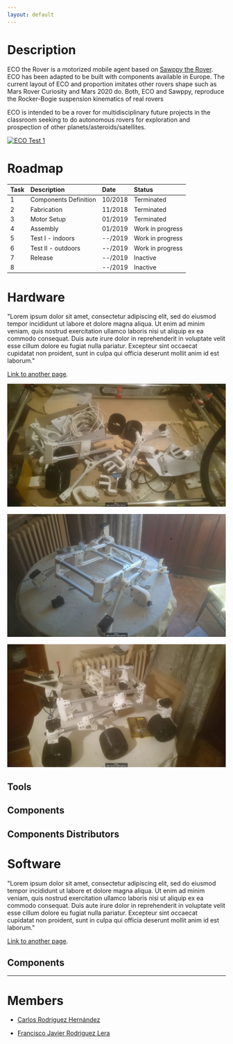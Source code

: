 ```yaml
---
layout: default
---
```



# Description

ECO the Rover is a motorized mobile agent based on [Sawppy the Rover](https://hackaday.io/project/158208-sawppy-the-rover). 
ECO has been adapted to be built with components available in Europe. 
The current layout of ECO and proportion imitates other rovers shape such as Mars Rover Curiosity and Mars 2020 do. Both, 
ECO and Sawppy, reproduce the Rocker-Bogie suspension kinematics of real rovers

ECO is intended to be a rover for multidisciplinary future projects in the classroom seeking to do autonomous rovers for exploration and prospection of other planets/asteroids/satellites. 


[![ECO Test 1](http://img.youtube.com/vi/qS9-J2hv6ew/100.jpg)](https://youtu.be/qS9-J2hv6ew)


# Roadmap

| Task          | Description           | Date     | Status     |
|:--------------|:----------------------|:---------|:-----------|
| 1             | Components Definition | 10/2018  | Terminated |
| 2             | Fabrication           | 11/2018  | Terminated |
| 3             | Motor Setup           | 01/2019  | Terminated    |
| 4             | Assembly              | 01/2019  | Work in progress    |
| 5             | Test I - indoors      | --/2019  | Work in progress   |
| 6             | Test II - outdoors    | --/2019  | Work in progress   |
| 7             | Release               | --/2019  | Inactive   |
| 8             |                       | --/2019  | Inactive   |


# Hardware

"Lorem ipsum dolor sit amet, consectetur adipiscing elit, sed do eiusmod tempor incididunt ut labore et dolore magna aliqua. Ut enim ad minim veniam, quis nostrud exercitation ullamco laboris nisi ut aliquip ex ea commodo consequat. Duis aute irure dolor in reprehenderit in voluptate velit esse cillum dolore eu fugiat nulla pariatur. Excepteur sint occaecat cupidatat non proident, sunt in culpa qui officia deserunt mollit anim id est laborum."

[Link to another page](./hardware.html).

![Step 1](https://raw.githubusercontent.com/ecotrv-unileon/ecotrv-unileon.github.io/master/assets/images/1wm.png)

![Step 2](https://raw.githubusercontent.com/ecotrv-unileon/ecotrv-unileon.github.io/master/assets/images/2wm.png)

![Step 3](https://raw.githubusercontent.com/ecotrv-unileon/ecotrv-unileon.github.io/master/assets/images/3wm.png)


## Tools

## Components

## Components Distributors

# Software

"Lorem ipsum dolor sit amet, consectetur adipiscing elit, sed do eiusmod tempor incididunt ut labore et dolore magna aliqua. Ut enim ad minim veniam, quis nostrud exercitation ullamco laboris nisi ut aliquip ex ea commodo consequat. Duis aute irure dolor in reprehenderit in voluptate velit esse cillum dolore eu fugiat nulla pariatur. Excepteur sint occaecat cupidatat non proident, sunt in culpa qui officia deserunt mollit anim id est laborum."

[Link to another page](./software.html).

## Components

* * *

# Members

* [Carlos Rodríguez Hernández](https://www.linkedin.com/in/carlos-rodr%C3%ADguez-48064063/)

* [Francisco Javier Rodriguez Lera](http://robotica.unileon.es/lera/)
